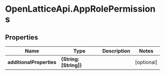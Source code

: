 # OpenLatticeApi.AppRolePermissions

## Properties

Name | Type | Description | Notes
------------ | ------------- | ------------- | -------------
**additionalProperties** | **{String: [String]}** |  | [optional] 



